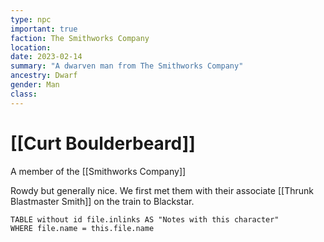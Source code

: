```yaml
---
type: npc
important: true
faction: The Smithworks Company
location: 
date: 2023-02-14
summary: "A dwarven man from The Smithworks Company"
ancestry: Dwarf
gender: Man
class: 
---
```

# [[Curt Boulderbeard]]

A member of the [[Smithworks Company]]

Rowdy but generally nice. We first met them with their associate [[Thrunk Blastmaster Smith]] on the train to Blackstar.

```dataview
TABLE without id file.inlinks AS "Notes with this character"
WHERE file.name = this.file.name
```
